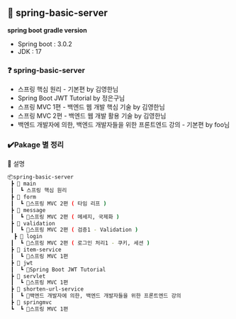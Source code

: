 ## 📃 spring-basic-server

**spring boot gradle version**  
- Spring boot : 3.0.2  
- JDK         : 17

### ❓ spring-basic-server
- 스프링 핵심 원리 - 기본편 by 김영한님
- Spring Boot JWT Tutorial by 정은구님
- 스프링 MVC 1편 - 백엔드 웹 개발 핵심 기술 by 김영한님
- 스프링 MVC 2편 - 백엔드 웹 개발 활용 기술 by 김영한님
- 백엔드 개발자에 의한, 백엔드 개발자들을 위한 프론트엔드 강의 - 기본편 by foo님

### ✔️Pakage 별 정리
📌 설명

```bash
📦spring-basic-server
 ┣ 📂 main
 ┃  ┗ 스프링 핵심 원리
 ┣ 📂 form
 ┃  ┗ 📜스프링 MVC 2편 ( 타임 리프 )
 ┣ 📂 message
 ┃  ┗ 📜스프링 MVC 2편 ( 메세지, 국제화 )
 ┣ 📂 validation
 ┃  ┗ 📜스프링 MVC 2편 ( 검증1 - Validation ) 
  ┣ 📂 login
 ┃  ┗ 📜스프링 MVC 2편 ( 로그인 처리1 - 쿠키, 세션 ) 
 ┣ 📂 item-service
 ┃  ┗ 📜스프링 MVC 1편
 ┣ 📂 jwt
 ┃  ┗ 📜Spring Boot JWT Tutorial
 ┣ 📂 servlet
 ┃  ┗ 📜스프링 MVC 1편
 ┣ 📂 shorten-url-service
 ┃  ┗ 📜백엔드 개발자에 의한, 백엔드 개발자들을 위한 프론트엔드 강의
 ┣ 📂 springmvc
 ┗  ┗ 📜스프링 MVC 1편
```